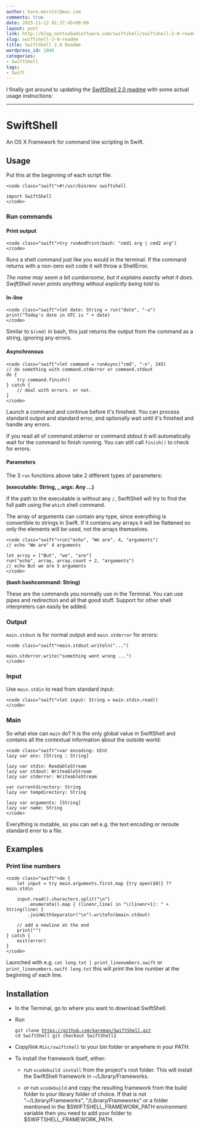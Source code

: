 ```yaml
---
author: kare.morstol@mac.com
comments: true
date: 2015-11-12 01:37:45+00:00
layout: post
link: http://blog.nottoobadsoftware.com/swiftshell/swiftshell-2-0-readme/
slug: swiftshell-2-0-readme
title: SwiftShell 2.0 Readme
wordpress_id: 1046
categories:
- SwiftShell
tags:
- Swift
---
```


I finally got around to updating the [SwiftShell 2.0 readme](https://github.com/kareman/SwiftShell/tree/SwiftShell2) with some actual usage instructions:



* * *





# SwiftShell



An OS X Framework for command line scripting in Swift.



## Usage



Put this at the beginning of each script file:


    
    <code class="swift">#!/usr/bin/env swiftshell
    
    import SwiftShell
    </code>





### Run commands





#### Print output




    
    <code class="swift">try runAndPrint(bash: "cmd1 arg | cmd2 arg") 
    </code>



Runs a shell command just like you would in the terminal. If the command returns with a non-zero exit code it will throw a ShellError.

_The name may seem a bit cumbersome, but it explains exactly what it does. SwiftShell never prints anything without explicitly being told to._

<!-- more -->



#### In-line




    
    <code class="swift">let date: String = run("date", "-u")
    print("Today's date in UTC is " + date)
    </code>



Similar to `$(cmd)` in bash, this just returns the output from the command as a string, ignoring any errors.



#### Asynchronous




    
    <code class="swift">let command = runAsync("cmd", "-n", 245)
    // do something with command.stderror or command.stdout
    do {
        try command.finish()
    } catch {
        // deal with errors. or not.
    }
    </code>



Launch a command and continue before it's finished. You can process standard output and standard error, and optionally wait until it's finished and handle any errors.

If you read all of command.stderror or command.stdout it will automatically wait for the command to finish running. You can still call `finish()` to check for errors.



#### Parameters



The 3 `run` functions above take 2 different types of parameters:

**(executable: String, _ args: Any ...)**

If the path to the executable is without any `/`, SwiftShell will try to find the full path using the `which` shell command.

The array of arguments can contain any type, since everything is convertible to strings in Swift. If it contains any arrays it will be flattened so only the elements will be used, not the arrays themselves.


    
    <code class="swift">run("echo", "We are", 4, "arguments")
    // echo "We are" 4 arguments
    
    let array = ["But", "we", "are"]
    run("echo", array, array.count + 2, "arguments")
    // echo But we are 5 arguments
    </code>



**(bash bashcommand: String)**

These are the commands you normally use in the Terminal. You can use pipes and redirection and all that good stuff. Support for other shell interpreters can easily be added.



### Output



`main.stdout` is for normal output and `main.stderror` for errors:


    
    <code class="swift">main.stdout.writeln("...")
    
    main.stderror.write("something went wrong ...")
    </code>





### Input



Use `main.stdin` to read from standard input:


    
    <code class="swift">let input: String = main.stdin.read()
    </code>





### Main



So what else can `main` do? It is the only global value in SwiftShell and contains all the contextual information about the outside world:


    
    <code class="swift">var encoding: UInt
    lazy var env: [String : String]
    
    lazy var stdin: ReadableStream
    lazy var stdout: WriteableStream
    lazy var stderror: WriteableStream
    
    var currentdirectory: String
    lazy var tempdirectory: String
    
    lazy var arguments: [String]
    lazy var name: String
    </code>



Everything is mutable, so you can set e.g. the text encoding or reroute standard error to a file.



## Examples





### Print line numbers




    
    <code class="swift">do {
        let input = try main.arguments.first.map {try open($0)} ?? main.stdin
    
        input.read().characters.split("\n")
            .enumerate().map { (linenr,line) in "\(linenr+1): " + String(line) }
            .joinWithSeparator("\n").writeTo(&main.stdout)
    
        // add a newline at the end
        print("")
    } catch {
        exit(error)
    }
    </code>



Launched with e.g. `cat long.txt | print_linenumbers.swift` or `print_linenumbers.swift long.txt` this will print the line number at the beginning of each line.



## Installation







  * In the Terminal, go to where you want to download SwiftShell.


  * Run


    
    <code>git clone https://github.com/kareman/SwiftShell.git
    cd SwiftShell
    git checkout SwiftShell2
    </code>



  * Copy/link `Misc/swiftshell` to your bin folder or anywhere in your PATH.



  * To install the framework itself, either:



    * run `xcodebuild install` from the project's root folder. This will install the SwiftShell framework in ~/Library/Frameworks.


    * _or_ run `xcodebuild` and copy the resulting framework from the build folder to your library folder of choice. If that is not "~/Library/Frameworks", "/Library/Frameworks" or a folder mentioned in the $SWIFTSHELL_FRAMEWORK_PATH environment variable then you need to add your folder to $SWIFTSHELL_FRAMEWORK_PATH.




